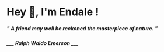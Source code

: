 <h1 title="head"> Hey 👋, I'm Endale !</h1>

**<h5><i>" A friend may well be reckoned the masterpiece of nature. "</i></h5>**

*<b>___ Ralph Waldo Emerson ___</b>*
